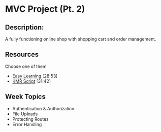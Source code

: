 # MVC Project (Pt. 2)

## Description:

A fully functioning online shop with shopping cart and order management.

## Resources

Choose one of them

* [Easy Learning](https://www.youtube.com/playlist?list=PL78sHffDjI75uMmHCqxil_YROcHl5ONNj) [28:53]
* [KMR Script](https://www.youtube.com/playlist?list=PLL2zWZTDFZzgxxD66mv95I8hC0pby5bdp) [31:42]

## Week Topics

* Authentication & Authorization
* File Uploads
* Protecting Routes
* Error Handling